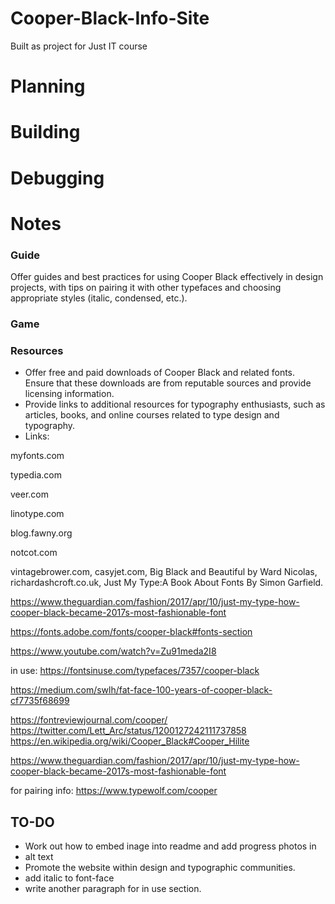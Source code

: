 # Cooper-Black-Info-Site

Built as project for Just IT course

# Planning

# Building

# Debugging



# Notes

### Guide

Offer guides and best practices for using Cooper Black effectively in design projects, with tips on pairing it with other typefaces and choosing appropriate styles (italic, condensed, etc.).

### Game

### Resources

- Offer free and paid downloads of Cooper Black and related fonts. Ensure that these downloads are from reputable sources and provide licensing information.
- Provide links to additional resources for typography enthusiasts, such as articles, books, and online courses related to type design and typography.
- Links:

myfonts.com

typedia.com

veer.com

linotype.com

blog.fawny.org

notcot.com

vintagebrower.com,
casyjet.com, Big Black and Beautiful by Ward
Nicolas, richardashcroft.co.uk, Just My Type:A
Book About Fonts By Simon Garfield.

https://www.theguardian.com/fashion/2017/apr/10/just-my-type-how-cooper-black-became-2017s-most-fashionable-font

https://fonts.adobe.com/fonts/cooper-black#fonts-section

https://www.youtube.com/watch?v=Zu91meda2I8

in use: https://fontsinuse.com/typefaces/7357/cooper-black

https://medium.com/swlh/fat-face-100-years-of-cooper-black-cf7735f68699

https://fontreviewjournal.com/cooper/
https://twitter.com/Lett_Arc/status/1200127242111737858
https://en.wikipedia.org/wiki/Cooper_Black#Cooper_Hilite

https://www.theguardian.com/fashion/2017/apr/10/just-my-type-how-cooper-black-became-2017s-most-fashionable-font

for pairing info:
https://www.typewolf.com/cooper

## TO-DO

- Work out how to embed inage into readme and add progress photos in
- alt text
- Promote the website within design and typographic communities.
- add italic to font-face
- write another paragraph for in use section.

